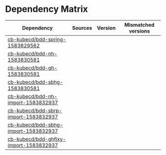 # Dependency Matrix

Dependency | Sources | Version | Mismatched versions
---------- | ------- | ------- | -------------------
[cb-kubecd/bdd-spring-1583829562](https://github.com/cb-kubecd/bdd-spring-1583829562.git) |  | []() | 
[cb-kubecd/bdd-nh-1583830581](https://github.com/cb-kubecd/bdd-nh-1583830581.git) |  | []() | 
[cb-kubecd/bdd-gh-1583830581](https://github.com/cb-kubecd/bdd-gh-1583830581.git) |  | []() | 
[cb-kubecd/bdd-sbhg-1583830581](https://github.com/cb-kubecd/bdd-sbhg-1583830581.git) |  | []() | 
[cb-kubecd/bdd-nh-import-1583832937](https://github.com/cb-kubecd/bdd-nh-import-1583832937.git) |  | []() | 
[cb-kubecd/bdd-sbrp-import-1583832937](https://github.com/cb-kubecd/bdd-sbrp-import-1583832937.git) |  | []() | 
[cb-kubecd/bdd-sbhg-import-1583832937](https://github.com/cb-kubecd/bdd-sbhg-import-1583832937.git) |  | []() | 
[cb-kubecd/bdd-ghfjxy-import-1583832937](https://github.com/cb-kubecd/bdd-ghfjxy-import-1583832937.git) |  | []() | 
